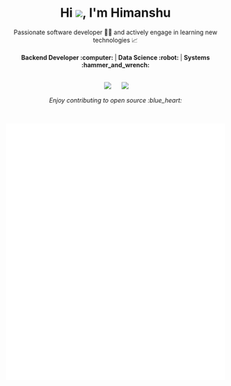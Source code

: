 <h1 align="center">Hi <img src="https://media.giphy.com/media/hvRJCLFzcasrR4ia7z/giphy.gif" width="30px"/>, I'm Himanshu</h1>


<p align="center">
    Passionate software developer 👨‍💻 and actively engage in learning new technologies 📈
    <br><br>
    <!-- · <a href="">Resume</a> · 
    <br> -->
    <b>Backend Developer :computer: </b> | <b>Data Science :robot: </b> | <b>Systems :hammer_and_wrench: </b>
    <br><br>
    <p align="center">
        &nbsp;&nbsp;&nbsp;&nbsp;&nbsp;&nbsp;&nbsp;&nbsp;&nbsp;
        <a href="https://www.linkedin.com/in/himanshujaindev"><img src="https://img.shields.io/badge/-LinkedIn%20-blue?style=flat-square&logo=Linkedin&logoColor=white&link=hhttps://www.linkedin.com/in/himanshujaindev/"/></a> 
        &nbsp;&nbsp;&nbsp;&nbsp;
        <a href="https://twitter.com/himanshujaindev"><img src="https://img.shields.io/twitter/url?style=social&url=https%3A%2F%2Ftwitter.com%2F_nhimanshujain_" /></a>       
        &nbsp;&nbsp;&nbsp;&nbsp;&nbsp;&nbsp;&nbsp;&nbsp;
    </p>
    <p align="center">
          <i>Enjoy contributing to open source :blue_heart:</i>
    </p>  
    <br> 
</p>

<p><img align="left" src="https://github.com/himanshujaindev/github-stats-transparent/blob/output/generated/overview.svg" alt="himanshujaindev" /></p> 
<p><img align="right" src="https://github.com/himanshujaindev/github-stats-transparent/blob/output/generated/languages.svg" alt="himanshujaindev" /></p>
